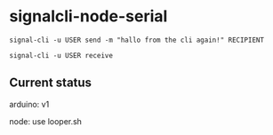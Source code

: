 # signalcli-node-serial

```
signal-cli -u USER send -m "hallo from the cli again!" RECIPIENT

signal-cli -u USER receive
```

## Current status

arduino: v1

node: use looper.sh

